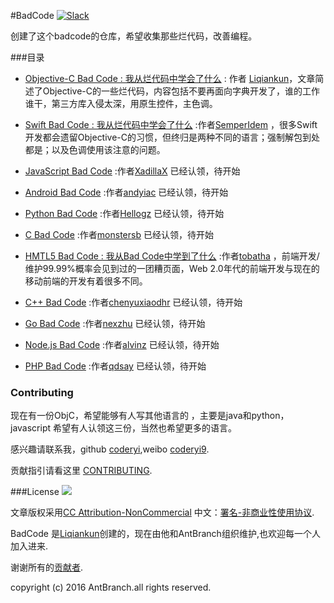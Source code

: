 #BadCode
[![Slack](https://antbr.herokuapp.com/badge.svg)](https://antbr.herokuapp.com/)


创建了这个badcode的仓库，希望收集那些烂代码，改善编程。

###目录

* [Objective-C Bad Code : 我从烂代码中学会了什么](https://github.com/AntBranch/BadCode/blob/master/objc-bad-code.md)    : 作者 [Liqiankun](https://github.com/Liqiankun)，文章简述了Objective-C的一些烂代码，内容包括不要再面向字典开发了，谁的工作谁干，第三方库入侵太深，用原生控件，主色调。

* [Swift Bad Code : 我从烂代码中学会了什么](https://github.com/AntBranch/BadCode/blob/master/swift-bad-code.md)    :作者[SemperIdem](https://github.com/SemperIdem) ，很多Swift开发都会遗留Objective-C的习惯，但终归是两种不同的语言；强制解包到处都是；以及色调使用该注意的问题。
 
* [JavaScript Bad Code](https://github.com/AntBranch/BadCode/blob/master/javascript-bad-code.md)    :作者[XadillaX](https://github.com/XadillaX) 已经认领，待开始
 
* [Android Bad Code](https://github.com/AntBranch/BadCode/blob/master/android-bad-code.md)    :作者[andyiac](https://github.com/andyiac) 已经认领，待开始
 
* [Python Bad Code](https://github.com/AntBranch/BadCode/blob/master/python-bad-code.md)    :作者[Hellogz](https://github.com/Hellogz) 已经认领，待开始

* [C Bad Code](https://github.com/AntBranch/BadCode/blob/master/c-bad-code.md)    :作者[monstersb](https://github.com/monstersb) 已经认领，待开始

* [HMTL5 Bad Code : 我从Bad Code中学到了什么](https://github.com/AntBranch/BadCode/blob/master/h5-bad-code.md)    :作者[tobatha](https://github.com/tobatha) ，前端开发/维护99.99%概率会见到过的一团糟页面，Web 2.0年代的前端开发与现在的移动前端的开发有着很多不同。

* [C++ Bad Code](https://github.com/AntBranch/BadCode/blob/master/cpp-bad-code.md)    :作者[chenyuxiaodhr](https://github.com/chenyuxiaodhr) 已经认领，待开始

* [Go Bad Code](https://github.com/AntBranch/BadCode/blob/master/go-bad-code.md)    :作者[nexzhu](https://github.com/nexzhu) 已经认领，待开始

* [Node.js Bad Code](https://github.com/AntBranch/BadCode/blob/master/node-bad-code.md)    :作者[alvinz](https://github.com/alvinz) 已经认领，待开始

* [PHP Bad Code](https://github.com/AntBranch/BadCode/blob/master/php-bad-code.md)    :作者[qdsay](https://github.com/qdsay) 已经认领，待开始



### Contributing
现在有一份ObjC，希望能够有人写其他语言的 ，主要是java和python，javascript   希望有人认领这三份，当然也希望更多的语言。

感兴趣请联系我，github [coderyi](https://github.com/coderyi),weibo [coderyi9](http://weibo.com/2136847320/profile?topnav=1&wvr=6).

贡献指引请看这里 [CONTRIBUTING](CONTRIBUTING.md).



###License
![](https://i.creativecommons.org/l/by-nc/4.0/88x31.png)


文章版权采用[CC Attribution-NonCommercial](http://creativecommons.org/licenses/by-nc/4.0/) 中文：[署名-非商业性使用协议](http://creativecommons.org/licenses/by-nc/3.0/cn/
).

BadCode 是[Liqiankun](https://github.com/Liqiankun)创建的，现在由他和AntBranch组织维护,也欢迎每一个人加入进来. 

谢谢所有的[贡献者](https://github.com/AntBranch/BadCode/graphs/contributors).

copyright (c) 2016 AntBranch.all rights reserved.